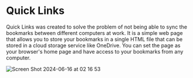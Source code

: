 # Quick Links

Quick Links was created to solve the problem of not being able to sync the bookmarks between different computers at work. It is a simple web page that allows you to store your bookmarks in a single HTML file that can be stored in a cloud storage service like OneDrive. You can set the page as your browser's home page and have access to your bookmarks from any computer.

![Screen Shot 2024-06-16 at 02 16 53](https://github.com/andrejarrell/quick-links/assets/33952641/b4421ed5-28aa-4ed8-a424-3c704b3ea990)
